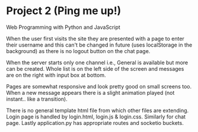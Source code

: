 # Project 2 (Ping me up!)

Web Programming with Python and JavaScript

When the user first visits the site they are presented with a page to enter their username and this can't be changed in future (uses localStorage in the background) as there is no logout button on the chat page.

When the server starts only one channel i.e., General is available but more can be created. Whole list is on the left side of the screen and messages are on the right with input box at bottom.

Pages are somewhat responsive and look pretty good on small screens too. When a new message appears there is a slight animation played (not instant.. like a transition).


There is no general template html file from which other files are extending. Login page is handled by login.html, login.js & login.css. Similarly for chat page. Lastly application.py has appropriate routes and socketio buckets.